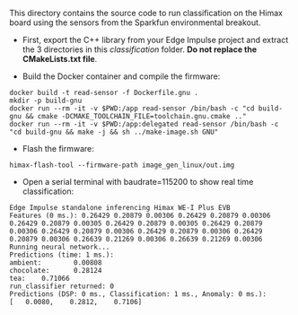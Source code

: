 This directory contains the source code to run classification on the Himax board using the sensors from the Sparkfun environmental breakout.

* First, export the C++ library from your Edge Impulse project and extract the 3 directories in this _classification_ folder. **Do not replace the CMakeLists.txt file**.

* Build the Docker container and compile the firmware:

```
docker build -t read-sensor -f Dockerfile.gnu .
mkdir -p build-gnu
docker run --rm -it -v $PWD:/app read-sensor /bin/bash -c "cd build-gnu && cmake -DCMAKE_TOOLCHAIN_FILE=toolchain.gnu.cmake .."
docker run --rm -it -v $PWD:/app:delegated read-sensor /bin/bash -c "cd build-gnu && make -j && sh ../make-image.sh GNU"
```

* Flash the firmware:

```
himax-flash-tool --firmware-path image_gen_linux/out.img
```

* Open a serial terminal with baudrate=115200 to show real time classification:

```
Edge Impulse standalone inferencing Himax WE-I Plus EVB
Features (0 ms.): 0.26429 0.20879 0.00306 0.26429 0.20879 0.00306 0.26429 0.20879 0.00305 0.26429 0.20879 0.00305 0.26429 0.20879 0.00306 0.26429 0.20879 0.00306 0.26429 0.20879 0.00306 0.26429 0.20879 0.00306 0.26639 0.21269 0.00306 0.26639 0.21269 0.00306 
Running neural network...
Predictions (time: 1 ms.):
ambient:        0.00808
chocolate:      0.28124
tea:    0.71066
run_classifier returned: 0
Predictions (DSP: 0 ms., Classification: 1 ms., Anomaly: 0 ms.): 
[   0.0080,    0.2812,    0.7106]
```